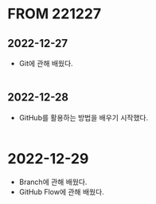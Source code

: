 # FROM 221227
## 2022-12-27
- Git에 관해 배웠다.
<br><br/>

## 2022-12-28
- GitHub를 활용하는 방법을 배우기 시작했다.
<br><br/>

# 2022-12-29
- Branch에 관해 배웠다.
- GitHub Flow에 관해 배웠다.